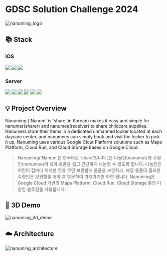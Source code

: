 # GDSC Solution Challenge 2024

![nanuming_logo](https://github.com/Nanum-ing/.github/assets/77562698/7ade5190-c6a3-469a-99a6-3e3d111ff05f)

## 📚 Stack
### iOS

<img src="https://img.shields.io/badge/SwiftUI-F05138?style=for-the-badge&logo=Swift&logoColor=white"> <img src="https://img.shields.io/badge/google maps-4285F4?style=for-the-badge&logo=googlemaps&logoColor=white"> <img src="https://img.shields.io/badge/openid-F78C40?style=for-the-badge&logo=openid&logoColor=white">

### Server

<img src="https://img.shields.io/badge/JPA-59666C?style=for-the-badge&logo=hibernate&logoColor=white"> <img src="https://img.shields.io/badge/spring boot-6DB33F?style=for-the-badge&logo=springboot&logoColor=white"> <img src="https://img.shields.io/badge/spring security-6DB33F?style=for-the-badge&logo=springsecurity&logoColor=white"> <img src="https://img.shields.io/badge/google cloud-4285F4?style=for-the-badge&logo=googlecloud&logoColor=white"> <img src="https://img.shields.io/badge/mysql-4479A1?style=for-the-badge&logo=mysql&logoColor=white"> <img src="https://img.shields.io/badge/redis-DC382D?style=for-the-badge&logo=redis&logoColor=white">

## 💡 Project Overview
Nanuming ('Nanum' is 'share' in Korean) makes it easy and simple for nanumer(sharer) and nanumee(receiver) to share childcare supplies.
Nanumers store their items in a dedicated unmanned locker located at each daycare center, and nanumees can simply book and visit the locker to pick it up.
Nanuming uses various Google Clout Platform solutions such as Maps Platform, Cloud Run, and Cloud Storage based on Google Cloud.
> Nanuming(‘Nanum’은 한국어로 ‘share’입니다.)은 나눔인(nanumer)과 수령인(nanumee)이 육아 용품을 쉽고 간단하게 나눔할 수 있도록 합니다.
> 나눔인은 어린이 집마다 위치한 전용 무인 보관함에 물품을 보관하고, 해당 물품이 필요한 수령인은 보관함을 예약 후 방문하여 가져가기만 하면 됩니다.
> Nanuming은 Google Cloud 기반의 Maps Platform, Cloud Run, Cloud Storage 등의 다양한 솔루션을 사용합니다.

## 📼 3D Demo
![nanuming_3d_demo](https://github.com/Nanum-ing/.github/assets/77562698/af2fdb11-8e25-4040-86de-64965294b8ec.gif)

## ☁️ Architecture
![nanuming_architecture](https://github.com/Nanum-ing/.github/assets/77562698/377417d6-d490-43c9-af8b-28397637706d)
